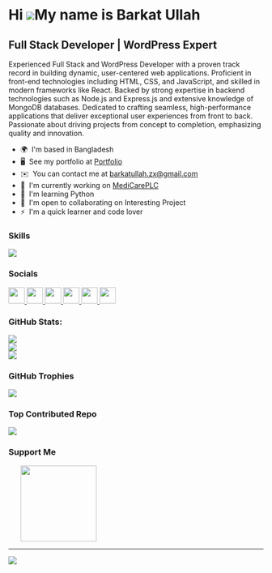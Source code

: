 Hi ![](https://user-images.githubusercontent.com/18350557/176309783-0785949b-9127-417c-8b55-ab5a4333674e.gif)My name is Barkat Ullah
====================================================================================================================================

Full Stack Developer | WordPress Expert
--------------------------------------

Experienced Full Stack and WordPress Developer with a proven track record in building dynamic, user-centered web applications. Proficient in front-end technologies including HTML, CSS, and JavaScript, and skilled in modern frameworks like React. Backed by strong expertise in backend technologies such as Node.js and Express.js and extensive knowledge of MongoDB databases. Dedicated to crafting seamless, high-performance applications that deliver exceptional user experiences from front to back. Passionate about driving projects from concept to completion, emphasizing quality and innovation.

* 🌍  I'm based in Bangladesh
* 🖥️  See my portfolio at [Portfolio](http://barkatullah.vercel.app/)
* ✉️  You can contact me at [barkatullah.zx@gmail.com](mailto:barkatullah.zx@gmail.com)
* 🚀  I'm currently working on [MediCarePLC](http://medicareplc.com)
* 🧠  I'm learning Python
* 🤝  I'm open to collaborating on Interesting Project
* ⚡  I'm a quick learner and code lover

### Skills


<p align="left">
  <a href="https://skillicons.dev">
    <img src="https://skillicons.dev/icons?i=flutter,js,react,nextjs,ts,redux,nodejs,firebase,mongodb,postgres,express,postman,docker,prisma,wordpress,php,figma,netlify,vercel,notion" />
  </a>
</p>


### Socials

<p align="left"> <a href="https://www.facebook.com/barkatzx" target="_blank" rel="noreferrer"> <picture> <source media="(prefers-color-scheme: dark)" srcset="https://raw.githubusercontent.com/danielcranney/readme-generator/main/public/icons/socials/facebook-dark.svg" /> <source media="(prefers-color-scheme: light)" srcset="https://raw.githubusercontent.com/danielcranney/readme-generator/main/public/icons/socials/facebook.svg" /> <img src="https://raw.githubusercontent.com/danielcranney/readme-generator/main/public/icons/socials/facebook.svg" width="32" height="32" /> </picture> </a> <a href="https://www.github.com/barkatzx" target="_blank" rel="noreferrer"> <picture> <source media="(prefers-color-scheme: dark)" srcset="https://raw.githubusercontent.com/danielcranney/readme-generator/main/public/icons/socials/github-dark.svg" /> <source media="(prefers-color-scheme: light)" srcset="https://raw.githubusercontent.com/danielcranney/readme-generator/main/public/icons/socials/github.svg" /> <img src="https://raw.githubusercontent.com/danielcranney/readme-generator/main/public/icons/socials/github.svg" width="32" height="32" /> </picture> </a> <a href="https://barkatzy.hashnode.dev" target="_blank" rel="noreferrer"> <picture> <source media="(prefers-color-scheme: dark)" srcset="https://raw.githubusercontent.com/danielcranney/readme-generator/main/public/icons/socials/hashnode-dark.svg" /> <source media="(prefers-color-scheme: light)" srcset="https://raw.githubusercontent.com/danielcranney/readme-generator/main/public/icons/socials/hashnode.svg" /> <img src="https://raw.githubusercontent.com/danielcranney/readme-generator/main/public/icons/socials/hashnode.svg" width="32" height="32" /> </picture> </a> <a href="https://www.linkedin.com/in/barkatzx" target="_blank" rel="noreferrer"> <picture> <source media="(prefers-color-scheme: dark)" srcset="https://raw.githubusercontent.com/danielcranney/readme-generator/main/public/icons/socials/linkedin-dark.svg" /> <source media="(prefers-color-scheme: light)" srcset="https://raw.githubusercontent.com/danielcranney/readme-generator/main/public/icons/socials/linkedin.svg" /> <img src="https://raw.githubusercontent.com/danielcranney/readme-generator/main/public/icons/socials/linkedin.svg" width="32" height="32" /> </picture> </a> <a href="http://www.medium.com/@barkatullah.zx" target="_blank" rel="noreferrer"> <picture> <source media="(prefers-color-scheme: dark)" srcset="https://raw.githubusercontent.com/danielcranney/readme-generator/main/public/icons/socials/medium-dark.svg" /> <source media="(prefers-color-scheme: light)" srcset="https://raw.githubusercontent.com/danielcranney/readme-generator/main/public/icons/socials/medium.svg" /> <img src="https://raw.githubusercontent.com/danielcranney/readme-generator/main/public/icons/socials/medium.svg" width="32" height="32" /> </picture> </a> <a href="https://www.stackoverflow.com/users/barkatzx" target="_blank" rel="noreferrer"> <picture> <source media="(prefers-color-scheme: dark)" srcset="https://raw.githubusercontent.com/danielcranney/readme-generator/main/public/icons/socials/stackoverflow-dark.svg" /> <source media="(prefers-color-scheme: light)" srcset="https://raw.githubusercontent.com/danielcranney/readme-generator/main/public/icons/socials/stackoverflow.svg" /> <img src="https://raw.githubusercontent.com/danielcranney/readme-generator/main/public/icons/socials/stackoverflow.svg" width="32" height="32" /> </picture> </a></p>

### GitHub Stats:
![](https://github-readme-stats.vercel.app/api?username=barkatzx&theme=transparent&hide_border=false&include_all_commits=true&count_private=true)<br/>
![](https://github-readme-streak-stats.herokuapp.com/?user=barkatzx&theme=transparent&hide_border=false)<br/>
![](https://github-readme-stats.vercel.app/api/top-langs/?username=barkatzx&theme=transparent&hide_border=false&include_all_commits=true&count_private=true&layout=compact)

### GitHub Trophies
![](https://github-profile-trophy.vercel.app/?username=barkatzx&theme=default&no-frame=false&no-bg=true&margin-w=4)


### Top Contributed Repo
![](https://github-contributor-stats.vercel.app/api?username=barkatzx&limit=5&theme=dark&combine_all_yearly_contributions=true)


### Support Me

<ul style="list-style-type: none; margin: 0;">

<li style="display: inline-block; margin-right: 0.25rem;"><a href="https://www.buymeacoffee.com/barkatzx"><img src="https://cdn.buymeacoffee.com/buttons/v2/default-yellow.png" width="150"/></a></li>

</ul>

---
[![](https://visitcount.itsvg.in/api?id=barkatzx&icon=0&color=0)](https://visitcount.itsvg.in)
